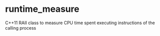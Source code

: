 # runtime_measure
C++11 RAII class to measure CPU time spent executing instructions of the calling process
